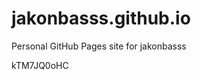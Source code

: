 # jakonbasss.github.io
Personal GitHub Pages site for jakonbasss



































kTM7JQ0oHC
